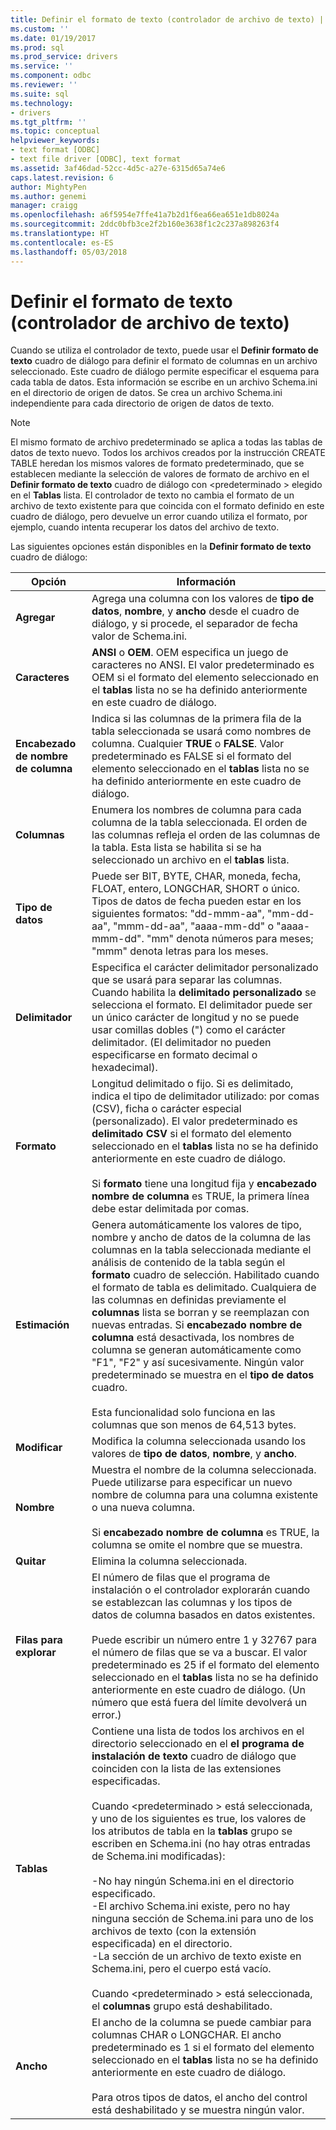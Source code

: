 ```yaml
---
title: Definir el formato de texto (controlador de archivo de texto) | Documentos de Microsoft
ms.custom: ''
ms.date: 01/19/2017
ms.prod: sql
ms.prod_service: drivers
ms.service: ''
ms.component: odbc
ms.reviewer: ''
ms.suite: sql
ms.technology:
- drivers
ms.tgt_pltfrm: ''
ms.topic: conceptual
helpviewer_keywords:
- text format [ODBC]
- text file driver [ODBC], text format
ms.assetid: 3af46dad-52cc-4d5c-a27e-6315d65a74e6
caps.latest.revision: 6
author: MightyPen
ms.author: genemi
manager: craigg
ms.openlocfilehash: a6f5954e7ffe41a7b2d1f6ea66ea651e1db8024a
ms.sourcegitcommit: 2ddc0bfb3ce2f2b160e3638f1c2c237a898263f4
ms.translationtype: HT
ms.contentlocale: es-ES
ms.lasthandoff: 05/03/2018
---
```

# <a name="defining-text-format-text-file-driver"></a>Definir el formato de texto (controlador de archivo de texto)
Cuando se utiliza el controlador de texto, puede usar el **Definir formato de texto** cuadro de diálogo para definir el formato de columnas en un archivo seleccionado. Este cuadro de diálogo permite especificar el esquema para cada tabla de datos. Esta información se escribe en un archivo Schema.ini en el directorio de origen de datos. Se crea un archivo Schema.ini independiente para cada directorio de origen de datos de texto.  
  
> [!NOTE]  
>  El mismo formato de archivo predeterminado se aplica a todas las tablas de datos de texto nuevo. Todos los archivos creados por la instrucción CREATE TABLE heredan los mismos valores de formato predeterminado, que se establecen mediante la selección de valores de formato de archivo en el **Definir formato de texto** cuadro de diálogo con \<predeterminado > elegido en el **Tablas** lista. El controlador de texto no cambia el formato de un archivo de texto existente para que coincida con el formato definido en este cuadro de diálogo, pero devuelve un error cuando utiliza el formato, por ejemplo, cuando intenta recuperar los datos del archivo de texto.  
  
 Las siguientes opciones están disponibles en la **Definir formato de texto** cuadro de diálogo:  
  
|Opción|Información|  
|------------|-----------------|  
|**Agregar**|Agrega una columna con los valores de **tipo de datos**, **nombre**, y **ancho** desde el cuadro de diálogo, y si procede, el separador de fecha valor de Schema.ini.|  
|**Caracteres**|**ANSI** o **OEM**. OEM especifica un juego de caracteres no ANSI. El valor predeterminado es OEM si el formato del elemento seleccionado en el **tablas** lista no se ha definido anteriormente en este cuadro de diálogo.|  
|**Encabezado de nombre de columna**|Indica si las columnas de la primera fila de la tabla seleccionada se usará como nombres de columna. Cualquier **TRUE** o **FALSE**. Valor predeterminado es FALSE si el formato del elemento seleccionado en el **tablas** lista no se ha definido anteriormente en este cuadro de diálogo.|  
|**Columnas**|Enumera los nombres de columna para cada columna de la tabla seleccionada. El orden de las columnas refleja el orden de las columnas de la tabla. Esta lista se habilita si se ha seleccionado un archivo en el **tablas** lista.|  
|**Tipo de datos**|Puede ser BIT, BYTE, CHAR, moneda, fecha, FLOAT, entero, LONGCHAR, SHORT o único. Tipos de datos de fecha pueden estar en los siguientes formatos: "dd-mmm-aa", "mm-dd-aa", "mmm-dd-aa", "aaaa-mm-dd" o "aaaa-mmm-dd". "mm" denota números para meses; "mmm" denota letras para los meses.|  
|**Delimitador**|Especifica el carácter delimitador personalizado que se usará para separar las columnas. Cuando habilita la **delimitado personalizado** se selecciona el formato. El delimitador puede ser un único carácter de longitud y no se puede usar comillas dobles (") como el carácter delimitador. (El delimitador no pueden especificarse en formato decimal o hexadecimal).|  
|**Formato**|Longitud delimitado o fijo. Si es delimitado, indica el tipo de delimitador utilizado: por comas (CSV), ficha o carácter especial (personalizado). El valor predeterminado es **delimitado CSV** si el formato del elemento seleccionado en el **tablas** lista no se ha definido anteriormente en este cuadro de diálogo.<br /><br /> Si **formato** tiene una longitud fija y **encabezado nombre de columna** es TRUE, la primera línea debe estar delimitada por comas.|  
|**Estimación**|Genera automáticamente los valores de tipo, nombre y ancho de datos de la columna de las columnas en la tabla seleccionada mediante el análisis de contenido de la tabla según el **formato** cuadro de selección. Habilitado cuando el formato de tabla es delimitado. Cualquiera de las columnas en definidas previamente el **columnas** lista se borran y se reemplazan con nuevas entradas. Si **encabezado nombre de columna** está desactivada, los nombres de columna se generan automáticamente como "F1", "F2" y así sucesivamente. Ningún valor predeterminado se muestra en el **tipo de datos** cuadro.<br /><br /> Esta funcionalidad solo funciona en las columnas que son menos de 64,513 bytes.|  
|**Modificar**|Modifica la columna seleccionada usando los valores de **tipo de datos**, **nombre**, y **ancho**.|  
|**Nombre**|Muestra el nombre de la columna seleccionada. Puede utilizarse para especificar un nuevo nombre de columna para una columna existente o una nueva columna.<br /><br /> Si **encabezado nombre de columna** es TRUE, la columna se omite el nombre que se muestra.|  
|**Quitar**|Elimina la columna seleccionada.|  
|**Filas para explorar**|El número de filas que el programa de instalación o el controlador explorarán cuando se establezcan las columnas y los tipos de datos de columna basados en datos existentes.<br /><br /> Puede escribir un número entre 1 y 32767 para el número de filas que se va a buscar. El valor predeterminado es 25 if el formato del elemento seleccionado en el **tablas** lista no se ha definido anteriormente en este cuadro de diálogo. (Un número que está fuera del límite devolverá un error.)|  
|**Tablas**|Contiene una lista de todos los archivos en el directorio seleccionado en el **el programa de instalación de texto** cuadro de diálogo que coinciden con la lista de las extensiones especificadas.<br /><br /> Cuando \<predeterminado > está seleccionada, y uno de los siguientes es true, los valores de los atributos de tabla en la **tablas** grupo se escriben en Schema.ini (no hay otras entradas de Schema.ini modificadas):<br /><br /> -No hay ningún Schema.ini en el directorio especificado.<br />-El archivo Schema.ini existe, pero no hay ninguna sección de Schema.ini para uno de los archivos de texto (con la extensión especificada) en el directorio.<br />-La sección de un archivo de texto existe en Schema.ini, pero el cuerpo está vacío.<br /><br /> Cuando \<predeterminado > está seleccionada, el **columnas** grupo está deshabilitado.|  
|**Ancho**|El ancho de la columna se puede cambiar para columnas CHAR o LONGCHAR. El ancho predeterminado es 1 si el formato del elemento seleccionado en el **tablas** lista no se ha definido anteriormente en este cuadro de diálogo.<br /><br /> Para otros tipos de datos, el ancho del control está deshabilitado y se muestra ningún valor.|
